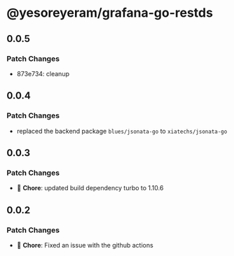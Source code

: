 # @yesoreyeram/grafana-go-restds

## 0.0.5

### Patch Changes

- 873e734: cleanup

## 0.0.4

### Patch Changes

- replaced the backend package `blues/jsonata-go` to `xiatechs/jsonata-go`

## 0.0.3

### Patch Changes

- 🐛 **Chore**: updated build dependency turbo to 1.10.6

## 0.0.2

### Patch Changes

- 🐛 **Chore**: Fixed an issue with the github actions
